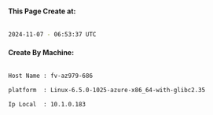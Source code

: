 
   
#### This Page Create at:

```bash

2024-11-07 - 06:53:37 UTC

```

#### Create By Machine:

```bash

Host Name : fv-az979-686

platform  : Linux-6.5.0-1025-azure-x86_64-with-glibc2.35

Ip Local  : 10.1.0.183

```

